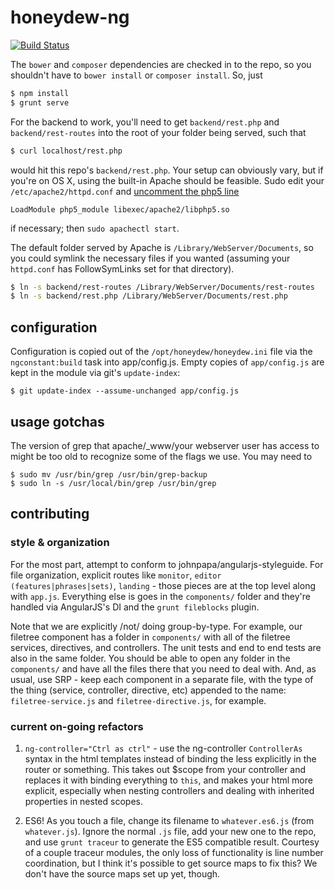 # honeydew-ng #

[![Build Status](https://travis-ci.org/gempesaw/honeydew-ng.png?branch=master)](https://travis-ci.org/gempesaw/honeydew-ng)

The `bower` and `composer` dependencies are checked in to the repo, so
you shouldn't have to `bower install` or `composer
install`. So, just

```bash
$ npm install
$ grunt serve
```

For the backend to work, you'll need to get `backend/rest.php` and
`backend/rest-routes` into the root of your folder being served, such
that

```bash
$ curl localhost/rest.php
```

would hit this repo's `backend/rest.php`. Your setup can obviously
vary, but if you're on OS X, using the built-in Apache should be
feasible. Sudo edit your `/etc/apache2/httpd.conf` and [uncomment the
php5 line][uncomment]

```
LoadModule php5_module libexec/apache2/libphp5.so
```

if necessary; then `sudo apachectl start`.

The default folder served by Apache is
`/Library/WebServer/Documents`, so you could symlink the necessary
files if you wanted (assuming your `httpd.conf` has FollowSymLinks set
for that directory).

```bash
$ ln -s backend/rest-routes /Library/WebServer/Documents/rest-routes
$ ln -s backend/rest.php /Library/WebServer/Documents/rest.php
```

[uncomment]: http://coolestguidesontheplanet.com/get-apache-mysql-php-phpmyadmin-working-osx-10-9-mavericks/

## configuration

Configuration is copied out of the `/opt/honeydew/honeydew.ini` file
via the `ngconstant:build` task into app/config.js. Empty copies of
`app/config.js` are kept in the module via git's `update-index`:

    $ git update-index --assume-unchanged app/config.js

## usage gotchas

The version of grep that apache/_www/your webserver user has access to
might be too old to recognize some of the flags we use. You may need
to

    $ sudo mv /usr/bin/grep /usr/bin/grep-backup
    $ sudo ln -s /usr/local/bin/grep /usr/bin/grep

## contributing

### style & organization

For the most part, attempt to conform to
johnpapa/angularjs-styleguide. For file organization, explicit routes
like `monitor`, `editor (features|phrases|sets)`, `landing` - those
pieces are at the top level along with `app.js`. Everything else is
goes in the `components/` folder and they're handled via AngularJS's
DI and the `grunt fileblocks` plugin.

Note that we are explicitly /not/ doing group-by-type. For example,
our filetree component has a folder in `components/` with all of the
filetree services, directives, and controllers. The unit tests and end
to end tests are also in the same folder. You should be able to open
any folder in the `components/` and have all the files there that you
need to deal with. And, as usual, use SRP - keep each component in a
separate file, with the type of the thing (service, controller,
directive, etc) appended to the name: `filetree-service.js` and
`filetree-directive.js`, for example.

### current on-going refactors

1. `ng-controller="Ctrl as ctrl"` - use the ng-controller
   `ControllerAs` syntax in the html templates instead of binding the
   less explicitly in the router or something. This takes out $scope
   from your controller and replaces it with binding everything to
   `this`, and makes your html more explicit, especially when nesting
   controllers and dealing with inherited properties in nested scopes.

2. ES6! As you touch a file, change its filename to `whatever.es6.js`
   (from `whatever.js`). Ignore the normal `.js` file, add your new
   one to the repo, and use `grunt traceur` to generate the ES5
   compatible result. Courtesy of a couple traceur modules, the only
   loss of functionality is line number coordination, but I think it's
   possible to get source maps to fix this? We don't have the source
   maps set up yet, though.
